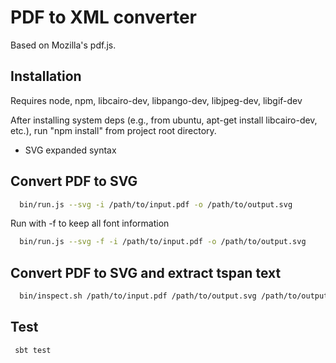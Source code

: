 PDF to XML converter 
===

Based on Mozilla's pdf.js.

Installation
------------
Requires node, npm, libcairo-dev, libpango-dev, libjpeg-dev, libgif-dev

After installing system deps (e.g., from ubuntu, apt-get install libcairo-dev, etc.), run "npm install" from project root directory.


+ SVG expanded syntax      
      
Convert PDF to SVG
------------------
```bash
  bin/run.js --svg -i /path/to/input.pdf -o /path/to/output.svg
```

Run with -f to keep all font information
```bash
  bin/run.js --svg -f -i /path/to/input.pdf -o /path/to/output.svg
```

Convert PDF to SVG and extract tspan text
-----------------------------------------
```bash
  bin/inspect.sh /path/to/input.pdf /path/to/output.svg /path/to/output.txt
```

Test
----
```bash
 sbt test 
```
